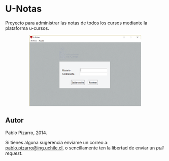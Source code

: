 # U-Notas
Proyecto para administrar las notas de todos los cursos mediante la plataforma u-cursos.

<p align="center">
<img src="https://raw.githubusercontent.com/ppizarror/ppizarror.github.io/master/resources/images/u-notas/captura1.PNG" width="70%px">
</p>

## Autor
Pablo Pizarro, 2014.

Si tienes alguna sugerencia envíame un correo a: [pablo.pizarro@ing.uchile.cl](mailto:pablo.pizarro@ing.uchile.cl), o sencillamente ten la libertad de enviar un _pull request_.